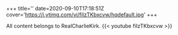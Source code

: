 +++
title=''
date=2020-09-10T17:18:51Z
cover='https://i.ytimg.com/vi/fiIzTKbxcvw/hqdefault.jpg'
+++

All content belongs to RealCharlieKirk.
{{< youtube fiIzTKbxcvw >}}

